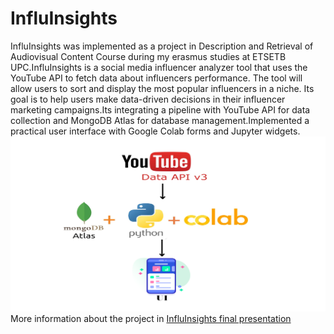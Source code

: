 # InfluInsights
InfluInsights was implemented as a project in Description and Retrieval of Audiovisual Content Course during my erasmus studies at ETSETB UPC.InfluInsights is a social media influencer analyzer tool that uses the YouTube API to fetch data about influencers performance. The tool will allow users to sort and display the most popular influencers in a niche. Its goal is to help users make data-driven decisions in their influencer marketing campaigns.Its  integrating a pipeline with YouTube API for data collection and MongoDB Atlas for database management.Implemented a practical user interface with Google Colab forms and Jupyter widgets.![pipeline](https://github.com/MDadopoulos/InfluInsights/blob/383083eb0287aec1a68efdba2e871498e031f61a/pipeline.png)
More information about the project in [InfluInsights final presentation](https://github.com/MDadopoulos/InfluInsights/blob/d48247fe9da90d9f61bb8286f4ffc4f36d7f1977/InfluInsights_Final_Presentation.pdf)
